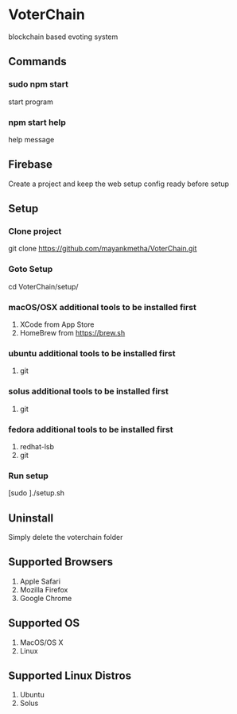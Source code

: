 # VoterChain
blockchain based evoting system

## Commands
### sudo npm start
start program
### npm start help
help message

## Firebase
Create a project and keep the web setup config ready before setup

## Setup
### Clone project
git clone https://github.com/mayankmetha/VoterChain.git

### Goto Setup
cd VoterChain/setup/

### macOS/OSX additional tools to be installed first
1) XCode from App Store
2) HomeBrew from https://brew.sh

### ubuntu additional tools to be installed first
1) git

### solus additional tools to be installed first
1) git

### fedora additional tools to be installed first
1) redhat-lsb
2) git

### Run setup
[sudo ]./setup.sh

## Uninstall
Simply delete the voterchain folder

## Supported Browsers
1) Apple Safari
2) Mozilla Firefox
3) Google Chrome

## Supported OS
1) MacOS/OS X
2) Linux

## Supported Linux Distros
1) Ubuntu
2) Solus